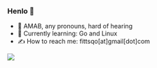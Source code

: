### Henlo 🐣

- 🍵 AMAB, any pronouns, hard of hearing
- 🧠 Currently learning: Go and Linux
- ✍️ How to reach me: fittsqo[at]gmail[dot]com

![](https://github-profile-summary-cards.vercel.app/api/cards/profile-details?username=fittsqo&theme=nord_dark)
